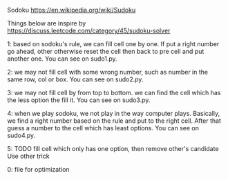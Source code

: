 Sodoku
https://en.wikipedia.org/wiki/Sudoku


Things below are inspire by https://discuss.leetcode.com/category/45/sudoku-solver

1: based on sodoku's rule, we can fill cell one by one.
If put a right number go ahead, other otherwise reset the cell then back to pre cell and put another one.
You can see on sudo1.py.

2: we may not fill cell with some wrong number, such as number in the same row, col or box.
You can see on sudo2.py.

3: we may not fill cell by from top to bottom. we can find the cell which has the less option the fill it.
You can see on sudo3.py.

4: when we play sodoku, we not play in the way computer plays. Basically, we find a right number based on the rule
and put to the right cell. After that guess a number to the cell which has least options.
You can see on sudo4.py.

5: TODO fill cell which only has one option, then remove other's candidate
   Use other trick

0: file for optimization

